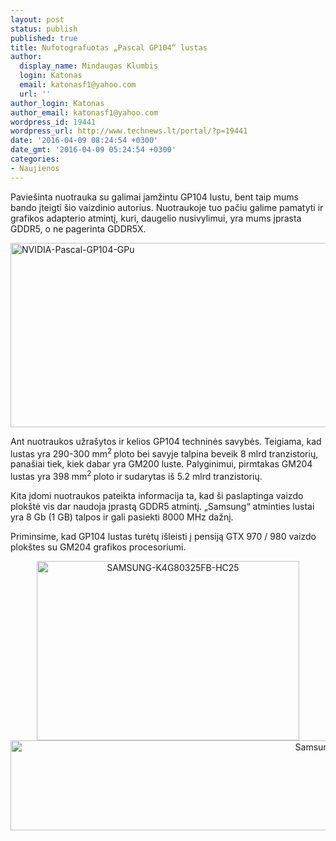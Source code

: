 ```yaml
---
layout: post
status: publish
published: true
title: Nufotografuotas „Pascal GP104“ lustas
author:
  display_name: Mindaugas Klumbis
  login: Katonas
  email: katonasf1@yahoo.com
  url: ''
author_login: Katonas
author_email: katonasf1@yahoo.com
wordpress_id: 19441
wordpress_url: http://www.technews.lt/portal/?p=19441
date: '2016-04-09 08:24:54 +0300'
date_gmt: '2016-04-09 05:24:54 +0300'
categories:
- Naujienos
---
```

<p>Paviešinta nuotrauka su galimai įamžintu GP104 lustu, bent taip mums bando įteigti šio vaizdinio autorius. Nuotraukoje tuo pačiu galime pamatyti ir grafikos adapterio atmintį, kuri, daugelio nusivylimui, yra mums įprasta GDDR5, o ne pagerinta GDDR5X.</p>
<p><a href="http://www.technews.lt/portal/wp-content/uploads/2016/04/NVIDIA-Pascal-GP104-GPu.jpg"><img class="aligncenter wp-image-19444 size-full" src="http://www.technews.lt/portal/wp-content/uploads/2016/04/NVIDIA-Pascal-GP104-GPu.jpg" alt="NVIDIA-Pascal-GP104-GPu" width="600" height="295" /></a></p>
<p>Ant nuotraukos užrašytos ir kelios GP104 techninės savybės. Teigiama, kad lustas yra 290-300 mm<sup>2 </sup>ploto bei savyje talpina beveik 8 mlrd tranzistorių, panašiai tiek, kiek dabar yra GM200 luste. Palyginimui, pirmtakas GM204 lustas yra 398 mm<sup>2 </sup>ploto ir sudarytas iš 5.2 mlrd tranzistorių.</p>
<p>Kita įdomi nuotraukos pateikta informacija ta, kad ši paslaptinga vaizdo plokštė vis dar naudoja įprastą GDDR5 atmintį. „Samsung“ atminties lustai yra 8 Gb (1 GB) talpos ir gali pasiekti 8000 MHz dažnį.</p>
<p>Priminsime, kad GP104 lustas turėtų išleisti į pensiją GTX 970 / 980 vaizdo plokštes su GM204 grafikos procesoriumi.</p>
<p style="text-align: center;"><a href="http://www.technews.lt/portal/wp-content/uploads/2016/04/SAMSUNG-K4G80325FB-HC25.jpg"><img class="aligncenter wp-image-19442 size-full" src="http://www.technews.lt/portal/wp-content/uploads/2016/04/SAMSUNG-K4G80325FB-HC25.jpg" alt="SAMSUNG-K4G80325FB-HC25" width="420" height="287" /></a> <a href="http://www.technews.lt/portal/wp-content/uploads/2016/04/Samsung-GDDR5-K4G80325FB.png"><img class="aligncenter wp-image-19443 size-full" src="http://www.technews.lt/portal/wp-content/uploads/2016/04/Samsung-GDDR5-K4G80325FB.png" alt="Samsung-GDDR5-K4G80325FB" width="1107" height="144" /></a></p>
